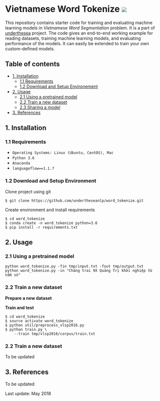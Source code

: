 # Vietnamese Word Tokenize ![](https://img.shields.io/badge/F1-94%25-red.svg)

This repository contains starter code for training and evaluating machine learning models in *Vietnamese Word Segmentation* problem. It is a part of [underthesea](https://github.com/magizbox/underthesea) project. The code gives an end-to-end working example for reading datasets, training machine learning models, and evaluating performance of the models. It can easily be extended to train your own custom-defined models.

## Table of contents

* [1. Installation](#1-installation)
  * [1.1 Requirements](#11-requirements)
  * [1.2 Download and Setup Environement](#12-download-and-setup-environment)
* [2. Usage](#2-usage)
  * [2.1 Using a pretrained model](#21-using-a-pretrained-model)
  * [2.2 Train a new dataset](#22-train-a-new-dataset)
  * [2.3 Sharing a model](#23-sharing-a-model)
* [3. References](#3-references)


## 1. Installation

### 1.1 Requirements

* `Operating Systems: Linux (Ubuntu, CentOS), Mac`
* `Python 3.6`
* `Anaconda`
* `languageflow==1.1.7`

### 1.2 Download and Setup Environment

Clone project using git

```
$ git clone https://github.com/undertheseanlp/word_tokenize.git
```

Create environment and install requirements

```
$ cd word_tokenize
$ conda create -n word_tokenize python=3.6
$ pip install -r requirements.txt
```

## 2. Usage


### 2.1 Using a pretrained model

```
python word_tokenize.py -fin tmp/input.txt -fout tmp/output.txt
python word_tokenize.py -in "Chàng trai 9X Quảng Trị khởi nghiệp từ nấm sò"
```

### 2.2 Train a new dataset

**Prepare a new dataset**

**Train and test**

```
$ cd word_tokenize
$ source activate word_tokenize
$ python util/preprocess_vlsp2016.py
$ python train.py \
    --train tmp/vlsp2016/corpus/train.txt
```

### 2.2 Train a new dataset

To be updated

## 3. References

To be updated

Last update: May 2018